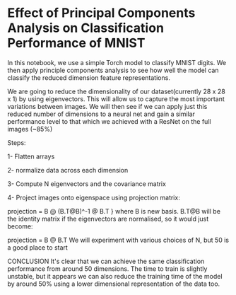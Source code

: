 # Effect of Principal Components Analysis on Classification Performance of MNIST
In this notebook, we use a simple Torch model to classify MNIST digits. We then apply principle components analysis to see how well the model can classify the reduced dimension feature representations.

We are going to reduce the dimensionality of our dataset(currently 28 x 28 x 1) by using eigenvectors. This will allow us to capture the most important variations between images. We will then see if we can apply just this reduced number of dimensions to a neural net and gain a similar performance level to that which we achieved with a ResNet on the full images (~85%)

Steps:

1- Flatten arrays

2- normalize data across each dimension

3- Compute N eigenvectors and the covariance matrix

4- Project images onto eigenspace using projection matrix:

projection = B @ (B.T@B)^-1 @ B.T }
where B is new basis. B.T@B will be the identity matrix if the eigenvectors are normalised, so it would just become:

projection = B @ B.T
We will experiment with various choices of N, but 50 is a good place to start

CONCLUSION
It's clear that we can achieve the same classification performance from around 50 dimensions. 
The time to train is slightly unstable, but it appears we can also reduce the training time of the model by around 50% using a lower dimensional representation of the data too.
